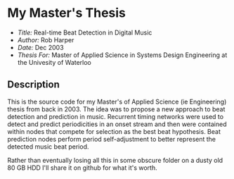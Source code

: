 My Master's Thesis
==================

* *Title:* Real-time Beat Detection in Digital Music
* *Author:* Rob Harper
* *Date:* Dec 2003
* *Thesis For:* Master of Applied Science in Systems Design Engineering at the Univesity of Waterloo

Description
-----------
This is the source code for my Master's of Applied Science (ie Engineering) thesis from back in 2003.  The idea was to propose a new approach to beat detection and prediction in music. Recurrent timing networks were used to detect and predict periodicities in an onset stream and then were contained within nodes that compete for selection as the best beat hypothesis. Beat prediction nodes perform period self-adjustment to better represent the detected music beat period. 

Rather than eventually losing all this in some obscure folder on a dusty old 80 GB HDD I'll share it on github for what it's worth.